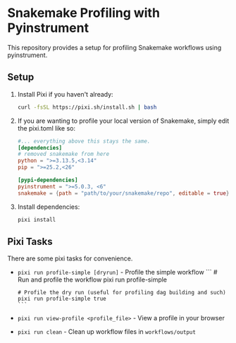 # Snakemake Profiling with Pyinstrument

This repository provides a setup for profiling Snakemake workflows using pyinstrument. 

## Setup

1. Install Pixi if you haven't already:
   ```bash
   curl -fsSL https://pixi.sh/install.sh | bash
   ```

2. If you are wanting to profile your local version of Snakemake, simply edit the pixi.toml like so:
      ```toml
      #... everything above this stays the same.
      [dependencies]
      # removed snakemake from here
      python = ">=3.13.5,<3.14"
      pip = ">=25.2,<26"

      [pypi-dependencies]
      pyinstrument = ">=5.0.3, <6"
      snakemake = {path = "path/to/your/snakemake/repo", editable = true} # <- add this line
      ```
3. Install dependencies:
   ```bash
   pixi install
   ```



## Pixi Tasks
There are some pixi tasks for convenience.

- `pixi run profile-simple [dryrun]` - Profile the simple workflow
      ```
      # Run and profile the workflow
      pixi run profile-simple

      # Profile the dry run (useful for profiling dag building and such)
      pixi run profile-simple true
      ```
- `pixi run view-profile <profile_file>` - View a profile in your browser
- `pixi run clean` - Clean up workflow files in `workflows/output`